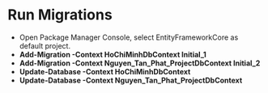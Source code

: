 # **Run Migrations**

- Open Package Manager Console, select EntityFrameworkCore as default project.
- **Add-Migration -Context HoChiMinhDbContext Initial_1**
- **Add-Migration -Context Nguyen_Tan_Phat_ProjectDbContext Initial_2**
- **Update-Database -Context HoChiMinhDbContext**
- **Update-Database -Context Nguyen_Tan_Phat_ProjectDbContext**
